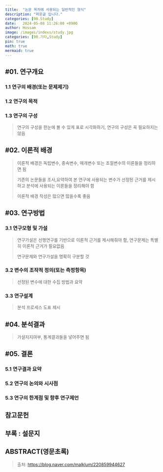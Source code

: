 ```yaml
---
title:  "논문 목차에 사용되는 일반적인 형식"
description: "퍼온글 입니다."
categories: [90.Study]
date:   2024-05-08 11:26:00 +0900
author: Hossam
image: /images/indexs/study.jpg
categories: [90.기타,Study]
pin: true
math: true
mermaid: true
---
```


## #01. 연구개요

### 1.1 연구의 배경(또는 문제제기)

### 1.2 연구의 목적

### 1.3 연구의 구성

> 연구의 구성을 한눈에 볼 수 있게 표로 시각화하기, 연구의 구성은 꼭 필요하지는 않음


## #02. 이론적 배경

> 이론적 배경은 독립변수, 종속변수, 매개변수 또는 조절변수의 이론들을 정리하면 됨
>
> 기존의 논문들을 조사,요약하여 본 연구에 사용되는 변수가 선정된 근거를 제시하고 분석에 사용되는 이론들을 정리해야 함
>
> ​이론적 배경 작성은 많으면 많을수록 좋음



## #03. 연구방법

### 3.1 연구모형 및 가설

> 연구가설은 선행연구를 기반으로 이론적 근거를 제시해줘야 함, 연구문제는 특별히 이론적 근거가 필요없음
>
> 연구문제와 연구가설을 명확히 구분할 것

### 3.2 변수의 조작적 정의(또는 측정항목)

> 선정된 변수에 대한 수집 방법과 요약

### 3.3 연구설계

> 분석 프로세스 도표 제시

## #04. 분석결과

> 가설지지여부, 통계결과들을 넣어주면 됨

## #05. 결론

### 5.1 연구결과 요약

### 5.2 연구의 논의와 시사점

### 5.3 연구의 한계점 및 향후 연구제언



## 참고문헌

## 부록 : 설문지

## ABSTRACT(영문초록)



> 출처: https://blog.naver.com/malklum/220859944627
